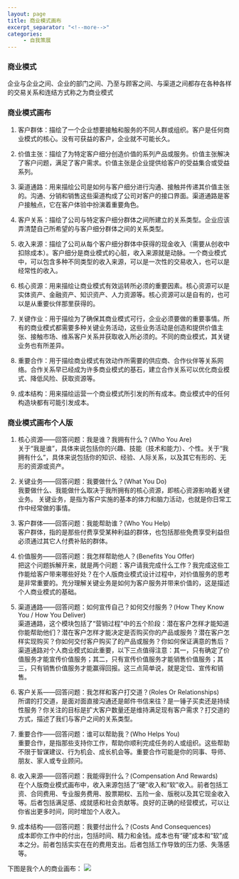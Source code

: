```yaml
---
layout: page
title: 商业模式画布
excerpt_separator: "<!--more-->"
categories:
     - 自我策展
---
```

### 商业模式
企业与企业之间、企业的部门之间、乃至与顾客之间、与渠道之间都存在各种各样的交易关系和连结方式称之为商业模式
<!--more-->

### 商业模式画布

1. 客户群体：描绘了一个企业想要接触和服务的不同人群或组织。客户是任何商业模式的核心。没有可获益的客户，企业就不可能长久。

2. 价值主张：描绘了为特定客户细分创造价值的系列产品或服务。价值主张解决了客户问题，满足了客户需求。价值主张是企业提供给客户的受益集合或受益系列。

3. 渠道通路：用来描绘公司是如何与客户细分进行沟通、接触并传递其价值主张的。沟通、分销和销售这些渠道构成了公司对客户的接口界面。渠道通路是客户接触点，它在客户体验中扮演着重要角色。

4. 客户关系：描绘了公司与特定客户细分群体之间所建立的关系类型。企业应该弄清楚自己所希望的与客户细分群体之间的关系类型。

5. 收入来源：描绘了公司从每个客户细分群体中获得的现金收入（需要从创收中扣除成本）。客户细分是商业模式的心脏，收入来源就是动脉。一个商业模式中，可以包含多种不同类型的收入来源，可以是一次性的交易收入，也可以是经常性的收入。

6. 核心资源：用来描绘让商业模式有效运转所必须的重要因素。核心资源可以是实体资产、金融资产、知识资产、人力资源等。核心资源可以是自有的，也可以是从重要伙伴那里获得的。

7. 关键作业：用于描绘为了确保其商业模式可行，企业必须要做的重要事情。所有的商业模式都需要多种关键业务活动，这些业务活动是创造和提供价值主张、接触市场、维系客户关系并获取收入所必须的。不同的商业模式，其关键业务也有所差异。

8. 重要合作：用于描绘商业模式有效动作所需要的供应商、合作伙伴等关系网络。合作关系早已经成为许多商业模式的基石，建立合作关系可以优化商业模式、降低风险、获取资源等。

9. 成本结构：用来描绘运营一个商业模式所引发的所有成本。商业模式中的任何构造块都有可能引发成本。


### 商业模式画布个人版
1. 核心资源——回答问题：我是谁？我拥有什么？(Who You Are)</br>
关于“我是谁”，具体来说包括你的兴趣、技能（技术和能力）、个性。关于“我拥有什么”，具体来说包括你的知识、经验、人际关系，以及其它有形的、无形的资源或资产。

2. 关键业务——回答问题：我要做什么？(What You Do)</br>
我要做什么、我能做什么取决于我所拥有的核心资源，即核心资源影响着关键业务。
关键业务，是指为客户实施的基本的体力和脑力活动，也就是你日常工作中经常做的事情。

3. 客户群体——回答问题：我能帮助谁？(Who You Help)</br>
客户群体，指的是那些付费享受某种利益的群体，也包括那些免费享受利益但必须通过其它人付费补贴的群体。

4. 价值服务——回答问题：我怎样帮助他人？(Benefits You Offer)</br>
把这个问题拆解开来，就是两个问题：客户请我完成什么工作？我完成这些工作能给客户带来哪些好处？在个人版商业模式设计过程中，对价值服务的思考是非常重要的。充分理解关键业务是如何为客户服务并带来价值的，这是描述个人商业模式的基础。

5. 渠道通路——回答问题：如何宣传自己？如何交付服务？(How They Know You / How You Deliver)</br>
渠道通路，这个模块包括了“营销过程”中的五个阶段：潜在客户怎样才能知道你能帮助他们？潜在客户怎样才能决定是否购买你的产品或服务？潜在客户怎样实现购买？你如何交付客户购买了的产品或服务？你如何保证满意的售后？
渠道通路对个人商业模式如此重要，以下三点值得注意：其一，只有确定了价值服务才能宣传价值服务；其二，只有宣传价值服务才能销售价值服务；其三，只有销售价值服务才能赢得回报。这三点简单说，就是定位、宣传和销售。

6. 客户关系——回答问题：我怎样和客户打交道？(Roles Or Relationships)</br>
所谓的打交道，是面对面直接沟通还是邮件书信来往？是一锤子买卖还是持续性服务？你关注的目标是扩大客户数量还是维持满足现有客户需求？打交道的方式，描述了我们与客户之间的关系类型。

7. 重要合作——回答问题：谁可以帮助我？(Who Helps You)</br>
重要合作，是指那些支持你工作，帮助你顺利完成任务的人或组织。这些帮助不限于智谋建议、行为机会、成长机会等。重要合作可能是你的同事、导师、朋友、家人或专业顾问。

8. 收入来源——回答问题：我能得到什么？(Compensation And Rewards)</br>
在个人版商业模式画布中，收入来源包括了“硬”收入和“软”收入。前者包括工资、合同费用、专业服务费用、股票期权、五险一金、版税以及其它现金收入等。后者包括满足感、成就感和社会贡献等。良好的正确的经营模式，可以让你省出更多时间，同时增加个人收入。

9. 成本结构——回答问题：我要付出什么？(Costs And Consequences)</br>
成本即你工作中的付出，包括时间、精力和金钱。成本也有“硬”成本和“软”成本之分。前者包括实实在在的费用支出。后者包括工作导致的压力感、失落感等。

下图是我个人的商业画布：
<img src="https://gitee.com/timem00n/self-curation-1/blob/master/imgae/%E5%95%86%E4%B8%9A%E7%94%BB%E5%B8%83.png">
